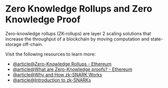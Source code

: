 # Zero Knowledge Rollups and Zero Knowledge Proof

Zero-knowledge rollups (ZK-rollups) are layer 2 scaling solutions that increase the throughput of a blockchain by moving computation and state-storage off-chain.

Visit the following resources to learn more:

- [@article@Zero-Knowledge Rollups - Ethereum](https://ethereum.org/en/developers/docs/scaling/zk-rollups)
- [@article@What are Zero-Knowledge proofs? - Ethereum](https://ethereum.org/en/zero-knowledge-proofs/)
- [@article@Why and How zk-SNARK Works](https://medium.com/@imolfar/why-and-how-zk-snark-works-1-introduction-the-medium-of-a-proof-d946e931160)
- [@article@Introduction to zk-SNARKs](https://vitalik.eth.limo/general/2021/01/26/snarks.html)

